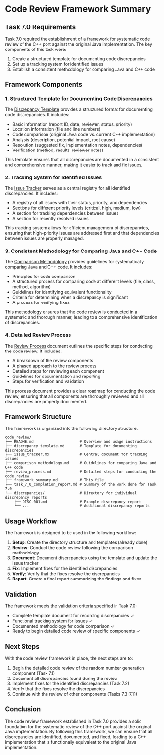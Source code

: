 # Code Review Framework Summary

## Task 7.0 Requirements
Task 7.0 required the establishment of a framework for systematic code review of the C++ port against the original Java implementation. The key components of this task were:

1. Create a structured template for documenting code discrepancies
2. Set up a tracking system for identified issues
3. Establish a consistent methodology for comparing Java and C++ code

## Framework Components

### 1. Structured Template for Documenting Code Discrepancies
The [Discrepancy Template](discrepancy_template.md) provides a structured format for documenting code discrepancies. It includes:
- Basic information (report ID, date, reviewer, status, priority)
- Location information (file and line numbers)
- Code comparison (original Java code vs. current C++ implementation)
- Analysis (description, potential impact, root cause)
- Resolution (suggested fix, implementation notes, dependencies)
- Verification (method, results, reviewer notes)

This template ensures that all discrepancies are documented in a consistent and comprehensive manner, making it easier to track and fix issues.

### 2. Tracking System for Identified Issues
The [Issue Tracker](issue_tracker.md) serves as a central registry for all identified discrepancies. It includes:
- A registry of all issues with their status, priority, and dependencies
- Sections for different priority levels (critical, high, medium, low)
- A section for tracking dependencies between issues
- A section for recently resolved issues

This tracking system allows for efficient management of discrepancies, ensuring that high-priority issues are addressed first and that dependencies between issues are properly managed.

### 3. Consistent Methodology for Comparing Java and C++ Code
The [Comparison Methodology](comparison_methodology.md) provides guidelines for systematically comparing Java and C++ code. It includes:
- Principles for code comparison
- A structured process for comparing code at different levels (file, class, method, algorithm)
- Guidelines for identifying equivalent functionality
- Criteria for determining when a discrepancy is significant
- A process for verifying fixes

This methodology ensures that the code review is conducted in a systematic and thorough manner, leading to a comprehensive identification of discrepancies.

### 4. Detailed Review Process
The [Review Process](review_process.md) document outlines the specific steps for conducting the code review. It includes:
- A breakdown of the review components
- A phased approach to the review process
- Detailed steps for reviewing each component
- Guidelines for documentation and reporting
- Steps for verification and validation

This process document provides a clear roadmap for conducting the code review, ensuring that all components are thoroughly reviewed and all discrepancies are properly documented.

## Framework Structure
The framework is organized into the following directory structure:
```
code_review/
├── README.md                     # Overview and usage instructions
├── discrepancy_template.md       # Template for documenting discrepancies
├── issue_tracker.md              # Central document for tracking issues
├── comparison_methodology.md     # Guidelines for comparing Java and C++ code
├── review_process.md             # Detailed steps for conducting the code review
├── framework_summary.md          # This file
├── task_7_0_completion_report.md # Summary of the work done for Task 7.0
└── discrepancies/                # Directory for individual discrepancy reports
    ├── DISC-001.md               # Example discrepancy report
    └── ...                       # Additional discrepancy reports
```

## Usage Workflow
The framework is designed to be used in the following workflow:
1. **Setup**: Create the directory structure and templates (already done)
2. **Review**: Conduct the code review following the comparison methodology
3. **Document**: Document discrepancies using the template and update the issue tracker
4. **Fix**: Implement fixes for the identified discrepancies
5. **Verify**: Verify that the fixes resolve the discrepancies
6. **Report**: Create a final report summarizing the findings and fixes

## Validation
The framework meets the validation criteria specified in Task 7.0:
- Complete template document for recording discrepancies ✓
- Functional tracking system for issues ✓
- Documented methodology for code comparison ✓
- Ready to begin detailed code review of specific components ✓

## Next Steps
With the code review framework in place, the next steps are to:
1. Begin the detailed code review of the random number generation component (Task 7.1)
2. Document all discrepancies found during the review
3. Implement fixes for the identified discrepancies (Task 7.2)
4. Verify that the fixes resolve the discrepancies
5. Continue with the review of other components (Tasks 7.3-7.11)

## Conclusion
The code review framework established in Task 7.0 provides a solid foundation for the systematic review of the C++ port against the original Java implementation. By following this framework, we can ensure that all discrepancies are identified, documented, and fixed, leading to a C++ implementation that is functionally equivalent to the original Java implementation.
